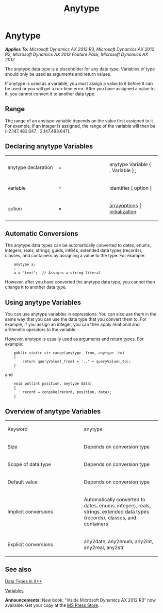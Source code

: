 ﻿---
title: Anytype
TOCTitle: Anytype
ms:assetid: aa1a8f04-d33b-4d53-90e1-9d366fa91b1a
ms:mtpsurl: https://msdn.microsoft.com/en-us/library/Aa853001(v=AX.60)
ms:contentKeyID: 35249537
ms.date: 05/18/2015
mtps_version: v=AX.60
---

# Anytype 


_**Applies To:** Microsoft Dynamics AX 2012 R3, Microsoft Dynamics AX 2012 R2, Microsoft Dynamics AX 2012 Feature Pack, Microsoft Dynamics AX 2012_

The anytype data type is a placeholder for any data type. Variables of type should only be used as arguments and return values.

If anytype is used as a variable, you must assign a value to it before it can be used or you will get a run-time error. After you have assigned a value to it, you cannot convert it to another data type.

## Range

The range of an anytype variable depends on the value first assigned to it. For example, if an integer is assigned, the range of the variable will then be \[-2.147.483.647 ; 2.147.483.647\].

## Declaring anytype Variables

<table>
<colgroup>
<col style="width: 33%" />
<col style="width: 33%" />
<col style="width: 33%" />
</colgroup>
<tbody>
<tr class="odd">
<td><p>anytype declaration</p></td>
<td><p>=</p></td>
<td><p>anytype Variable { , Variable } ;</p></td>
</tr>
<tr class="even">
<td><p>variable</p></td>
<td><p>=</p></td>
<td><p>identifier [ option ]</p></td>
</tr>
<tr class="odd">
<td><p>option</p></td>
<td><p>=</p></td>
<td><p><a href="arrays.md">arrayoptions</a> | <a href="declaration-of-variables.md">initialization</a></p></td>
</tr>
</tbody>
</table>


## Automatic Conversions

The anytype data types can be automatically converted to dates, enums, integers, reals, strings, guids, int64s, extended data types (records), classes, and containers by assigning a value to the type. For example:
```X++  
    anytype a;
    ;
    a = "text";  // Assigns a string literal
```
However, after you have converted the anytype data type, you cannot then change it to another data type.

## Using anytype Variables

You can use anytype variables in expressions. You can also use them in the same way that you can use the data type that you convert them to. For example, if you assign an integer, you can then apply relational and arithmetic operators to the variable.

However, anytype is usually used as arguments and return types. For example:
```X++  
    public static str range(anytype _from, anytype _to)
    {
        return queryValue(_from) + '..' + queryValue(_to);
    }
```
and
```X++  
    void put(int position, anytype data)
    {
        record = conpoke(record, position, data);
    }
```
## Overview of anytype Variables

<table>
<colgroup>
<col style="width: 50%" />
<col style="width: 50%" />
</colgroup>
<tbody>
<tr class="odd">
<td><p>Keyword</p></td>
<td><p>anytype</p></td>
</tr>
<tr class="even">
<td><p>Size</p></td>
<td><p>Depends on conversion type</p></td>
</tr>
<tr class="odd">
<td><p>Scope of data type</p></td>
<td><p>Depends on conversion type</p></td>
</tr>
<tr class="even">
<td><p>Default value</p></td>
<td><p>Depends on conversion type</p></td>
</tr>
<tr class="odd">
<td><p>Implicit conversions</p></td>
<td><p>Automatically converted to dates, enums, integers, reals, strings, extended data types (records), classes, and containers</p></td>
</tr>
<tr class="even">
<td><p>Explicit conversions</p></td>
<td><p>any2date, any2enum, any2int, any2real, any2str</p></td>
</tr>
</tbody>
</table>


## See also

[Data Types in X++](data-types-in-x.md)

[Variables](variables.md)

  
**Announcements:** New book: "Inside Microsoft Dynamics AX 2012 R3" now available. Get your copy at the [MS Press Store](https://www.microsoftpressstore.com/store/inside-microsoft-dynamics-ax-2012-r3-9780735685109).

